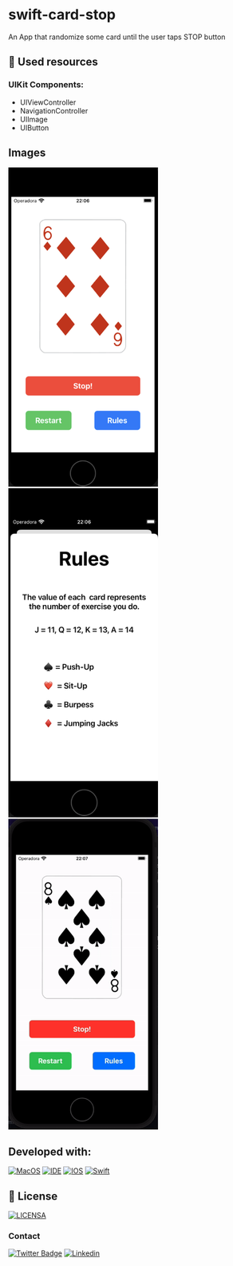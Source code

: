 # swift-card-stop
An App that randomize some card until the user taps STOP button

## 🔧 Used resources

### UIKit Components:
- UIViewController
- NavigationController
- UIImage
- UIButton

## Images
<p float="left">
  <img src="home_screen.png" alt="exemplo imagem" style="width:300px">
  <img src="rules_screen.png" alt="exemplo imagem" style="width:300px">
  <img src="app_running.gif" alt="exemplo imagem" style="width:300px">
</p>


## Developed with:
[![MacOS](https://img.shields.io/badge/mac%20os-000000?style=for-the-badge&logo=macos&logoColor=F0F0F0)](https://www.apple.com/br/macos/ventura/)
[![IDE](https://img.shields.io/badge/Xcode-007ACC?style=for-the-badge&logo=Xcode&logoColor=white)](https://developer.apple.com/xcode/)
[![IOS](https://img.shields.io/badge/iOS-000000?style=for-the-badge&logo=ios&logoColor=white)](https://developer.apple.com/ios/)
[![Swift](https://img.shields.io/badge/Swift-FA7343?style=for-the-badge&logo=swift&logoColor=white)](https://www.swift.org/)

## 🔖 License
[![LICENSA](https://img.shields.io/badge/MIT-E58080?style=for-the-badge&logo=bookstack&logoColor=white)](/LICENSE)

### Contact

[![Twitter Badge](https://img.shields.io/badge/Twitter-1DA1F2?style=for-the-badge&logo=twitter&logoColor=white)](https://twitter.com/0_gnunes)
[![Linkedin](https://img.shields.io/badge/LinkedIn-0077B5?style=for-the-badge&logo=linkedin&logoColor=white)](https://www.linkedin.com/in/gustavo-nunes-pereira-783a3bbb/)
